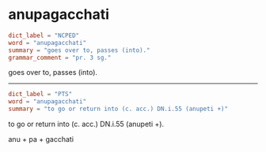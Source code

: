 # anupagacchati

``` toml
dict_label = "NCPED"
word = "anupagacchati"
summary = "goes over to, passes (into)."
grammar_comment = "pr. 3 sg."
```

goes over to, passes (into).

--------------------

``` toml
dict_label = "PTS"
word = "anupagacchati"
summary = "to go or return into (c. acc.) DN.i.55 (anupeti +)"
```

to go or return into (c. acc.) DN.i.55 (anupeti \+).

anu \+ pa \+ gacchati

